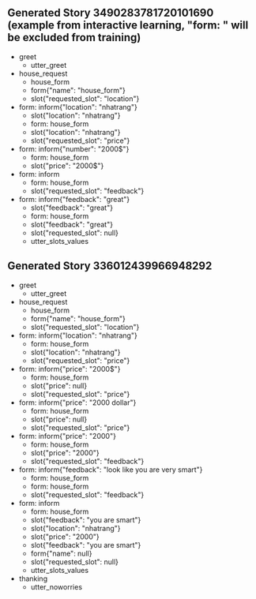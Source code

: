 ## Generated Story 3490283781720101690 (example from interactive learning, "form: " will be excluded from training)
* greet
    - utter_greet
* house_request
    - house_form
    - form{"name": "house_form"}
    - slot{"requested_slot": "location"}
* form: inform{"location": "nhatrang"}
    - slot{"location": "nhatrang"}
    - form: house_form
    - slot{"location": "nhatrang"}
    - slot{"requested_slot": "price"}
* form: inform{"number": "2000$"}
    - form: house_form
    - slot{"price": "2000$"}
* form: inform
    - form: house_form
    - slot{"requested_slot": "feedback"}
* form: inform{"feedback": "great"}
    - slot{"feedback": "great"}
    - form: house_form
    - slot{"feedback": "great"}
    - slot{"requested_slot": null}
    - utter_slots_values

## Generated Story 336012439966948292
* greet
    - utter_greet
* house_request
    - house_form
    - form{"name": "house_form"}
    - slot{"requested_slot": "location"}
* form: inform{"location": "nhatrang"}
    - form: house_form
    - slot{"location": "nhatrang"}
    - slot{"requested_slot": "price"}
* form: inform{"price": "2000$"}
    - form: house_form
    - slot{"price": null}
    - slot{"requested_slot": "price"}
* form: inform{"price": "2000 dollar"}
    - form: house_form
    - slot{"price": null}
    - slot{"requested_slot": "price"}
* form: inform{"price": "2000"}
    - form: house_form
    - slot{"price": "2000"}
    - slot{"requested_slot": "feedback"}
* form: inform{"feedback": "look like you are very smart"}
    - form: house_form
    - form: house_form
    - slot{"requested_slot": "feedback"}
* form: inform
    - form: house_form
    - slot{"feedback": "you are smart"}
    - slot{"location": "nhatrang"}
    - slot{"price": "2000"}
    - slot{"feedback": "you are smart"}
    - form{"name": null}
    - slot{"requested_slot": null}
    - utter_slots_values
* thanking
    - utter_noworries

